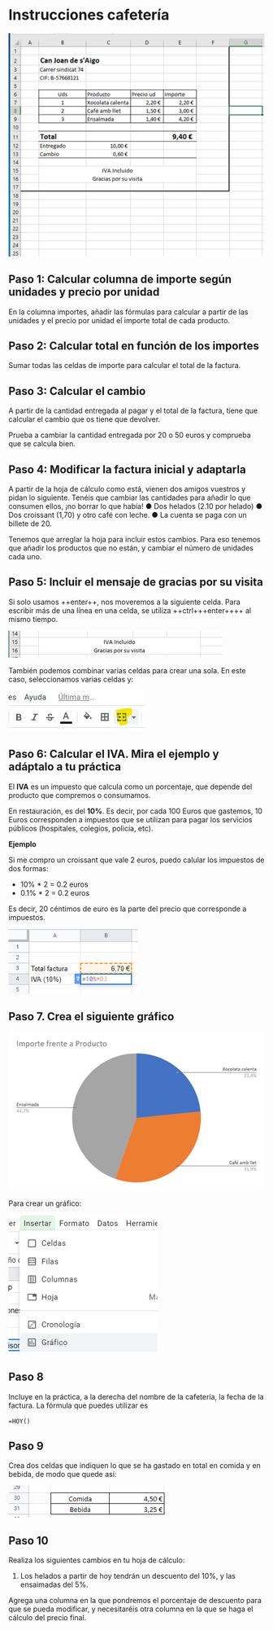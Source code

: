 # Instrucciones cafetería

![imagen](img/2022-11-30-09-40-14.png)

## Paso 1: Calcular columna de importe según unidades y precio por unidad

En la columna importes, añadir las fórmulas para calcular a partir de las unidades y el precio por unidad el importe total de cada producto.

## Paso 2: Calcular total en función de los importes

Sumar todas las celdas de importe para calcular el total de la factura.

## Paso 3: Calcular el cambio

A partir de la cantidad entregada al pagar y el total de la factura, tiene que calcular el cambio que os tiene que devolver.

Prueba a cambiar la cantidad entregada por 20 o 50 euros y comprueba que se calcula bien.

## Paso 4: Modificar la factura inicial y adaptarla

A partir de la hoja de cálculo como está, vienen dos amigos vuestros y pidan lo siguiente. Tenéis que cambiar las cantidades para añadir lo que consumen ellos, ¡no borrar lo que había!
●	Dos helados (2.10 por helado)
●	Dos croissant (1,70) y otro café con leche.
●	La cuenta se paga con un billete de 20.

Tenemos que arreglar la hoja para incluir estos cambios. Para eso tenemos que añadir los productos que no están, y cambiar el número de unidades cada uno.

## Paso 5: Incluir el mensaje de gracias por su visita

Si solo usamos ++enter++, nos moveremos a la siguiente celda. Para escribir más de una línea en una celda, se utiliza ++ctrl+++enter++++ al mismo tiempo.

![imagen](img/2022-11-30-09-47-47.png)

También podemos combinar varias celdas para crear una sola. En este caso, seleccionamos varias celdas y:

![imagen](img/2022-11-30-09-49-21.png)


## Paso 6: Calcular el IVA. Mira el ejemplo y adáptalo a tu práctica

El **IVA** es un impuesto que calcula como un porcentaje, que depende del producto que compremos o consumamos.

En restauración, es del **10%**. Es decir, por cada 100 Euros que gastemos, 10 Euros corresponden a impuestos que se utilizan para pagar los servicios públicos (hospitales, colegios, policía, etc).

**Ejemplo**

Si me compro un croissant que vale 2 euros, puedo calular los impuestos de dos formas:

- 10% * 2 = 0.2 euros
- 0.1% * 2 = 0.2 euros

Es decir, 20 céntimos de euro es la parte del precio que corresponde a impuestos.

![imagen](img/2022-11-30-09-40-27.png)

## Paso 7. Crea el siguiente gráfico

 ![imagen](img/2022-11-30-09-40-32.png)

Para crear un gráfico:

 ![imagen](img/2022-11-30-09-50-15.png)

## Paso 8

Incluye en la práctica, a la derecha del nombre de la cafetería, la fecha de la factura. La fórmula que puedes utilizar es
```
=HOY()
```

## Paso 9

Crea dos celdas que indiquen lo que se ha gastado en total en comida y en bebida, de modo que quede así:

 ![imagen](img/2022-11-30-09-40-41.png)

## Paso 10

Realiza los siguientes cambios en tu hoja de cálculo:

1. Los helados a partir de hoy tendrán un descuento del 10%, y las ensaimadas del 5%.

Agrega una columna en la que pondremos el porcentaje de descuento para que se pueda modificar, y necesitaréis otra columna en la que se haga el cálculo del precio final.
